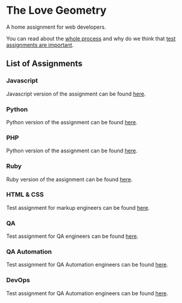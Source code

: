 The Love Geometry
=================

A home assignment for web developers.

You can read about the [whole process](PROCESS.md) and why do we think that
[test assignments are important](WHY-TA-DEFENCE.md).

List of Assignments
-------------------

### Javascript

Javascript version of the assignment can be found [here](./javascript).

### Python

Python version of the assignment can be found [here](./python).

### PHP

Python version of the assignment can be found [here](./php).

### Ruby

Ruby version of the assignment can be found [here](./ruby).

### HTML & CSS

Test assignment for markup engineers can be found [here](./html).

### QA

Test assignment for QA engineers can be found [here](./qa).

### QA Automation

Test assignment for QA Automation engineers can be found [here](./qa-automation).

### DevOps

Test assignment for QA Automation engineers can be found [here](./devops).
